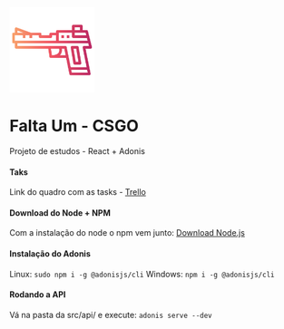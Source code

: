 <img src="imagens/gun color.png" alt="Icon" width="150"/>

# Falta Um - CSGO

Projeto de estudos  - React + Adonis


#### Taks
Link do quadro com as tasks - [Trello](https://trello.com/b/mjUqrRH5/csgo-projeto)

#### Download do Node + NPM
Com a instalação do node o npm vem junto: [Download Node.js](https://nodejs.org/en/)

#### Instalação do Adonis
Linux: `sudo npm i -g @adonisjs/cli`
Windows: `npm i -g @adonisjs/cli`

#### Rodando a API
Vá na pasta da src/api/ e execute: `adonis serve --dev`